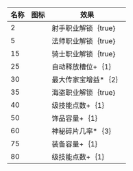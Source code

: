 | 名称  | 图标  | 效果  |
| --- | --- | --- |
| 2 | <i class="mdi mdi-bow-arrow"></i> | 射手职业解锁｛true｝ |
| 5 | <i class="mdi mdi-wizard-hat"></i> | 法师职业解锁｛true｝ |
| 15 | <i class="mdi mdi-shield"></i> | 骑士职业解锁｛true｝ |
| 25 | <i class="mdi mdi-cached"></i> | 自动释放槽位+｛1｝ |
| 30 | <i class="mdi mdi-necklace"></i> | 最大传家宝增益*｛2｝ |
| 35 | <i class="mdi mdi-pirate"></i> | 海盗职业解锁｛true｝ |
| 40 | <i class="mdi mdi-star"></i> | 级技能点数+｛1｝ |
| 50 | <i class="mdi mdi-treasure-chest"></i> | 饰品容量+｛1｝ |
| 60 | <i class="mdi mdi-billiards-rack"></i> | 神秘碎片几率*｛3｝ |
| 75 | <i class="mdi mdi-treasure-chest"></i> | 装备容量+｛1｝ |
| 80 | <i class="mdi mdi-star"></i> | 级技能点数+｛1｝ |
